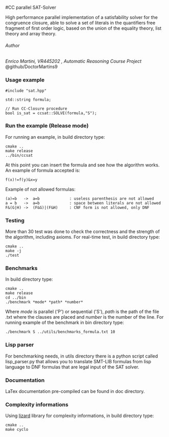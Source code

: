 #CC parallel SAT-Solver

High performance parallel implementation of a satisfability solver for the congruence closure, able to solve a set of literals in the quantifiers free fragment of first order logic, based on the union of the equality theory, list theory and array theory.

###### Author
*Enrico Martini, VR445202 , Automatic Reasoning Course Project*
<br>
@github/DoctorMartins9

### Usage example
```
#include "sat.hpp"

std::string formula;

// Run CC-Closure procedure
bool is_sat = ccsat::SOLVE(formula,"S");
```

### Run the example (Release mode)
For running an example, in build directory type:

```
cmake ..
make release
../bin/ccsat
```
At this point you can insert the formula and see how the algorithm works. An example of formula accepted is:
```
f(x)!=f(y)&x=y
```
Example of not allowed formulas:
```
(a)=b   ->  a=b             : useless parenthesis are not allowed 
a = b   ->  a=b             : space between literals are not allowed
F&(G|H) ->  (F&G)|(F&H)     : CNF form is not allowed, only DNF
```
### Testing
More than 30 test was done to check the correctness and the strength of the algorithm, including axioms. For real-time test, in build directory type:
```
cmake ..
make -j
./test
```
### Benchmarks
In build directory type:
```
cmake ..
make release
cd ../bin
./benchmark *mode* *path* *number*
```
Where *mode* is parallel ('P') or sequential ('S'), *path* is the path of the file .txt where the clauses are placed and *number* is the number of the line. For running example of the benchmark in bin directory type:
```
./benchmark S ../utils/benchmarks_formula.txt 10
```
### Lisp parser
For benchmarking needs, in utils directory there is a python script called lisp_parser.py that allows you to translate SMT-LIB formulas from lisp language to DNF formulas that are legal input of the SAT solver.

### Documentation
LaTex documentation pre-compiled can be found in doc directory.

### Complexity informations
Using [lizard](https://pypi.org/project/lizard/) library for complexity informations, in build directory type:
```
cmake ..
make cyclo
```
